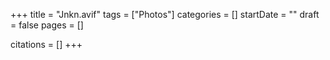 +++
title = "Jnkn.avif"
tags = ["Photos"]
categories = []
startDate = ""
draft = false
pages = []

citations = []
+++
